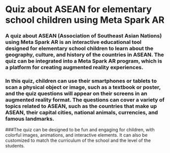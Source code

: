 # Quiz about ASEAN for elementary school children using Meta Spark AR
### A quiz about ASEAN (Association of Southeast Asian Nations) using Meta Spark AR is an interactive educational tool designed for elementary school children to learn about the geography, culture, and history of the countries in ASEAN. The quiz can be integrated into a Meta Spark AR program, which is a platform for creating augmented reality experiences.
### In this quiz, children can use their smartphones or tablets to scan a physical object or image, such as a textbook or poster, and the quiz questions will appear on their screens in an augmented reality format. The questions can cover a variety of topics related to ASEAN, such as the countries that make up ASEAN, their capital cities, national animals, currencies, and famous landmarks.
###The quiz can be designed to be fun and engaging for children, with colorful images, animations, and interactive elements. It can also be customized to match the curriculum of the school and the level of the students.
